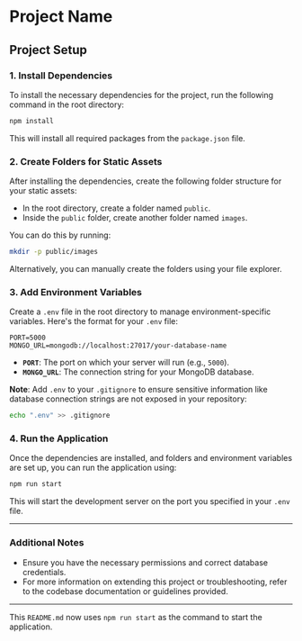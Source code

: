 
# Project Name

## Project Setup

### 1. Install Dependencies
To install the necessary dependencies for the project, run the following command in the root directory:

```bash
npm install
```

This will install all required packages from the `package.json` file.

### 2. Create Folders for Static Assets
After installing the dependencies, create the following folder structure for your static assets:

- In the root directory, create a folder named `public`.
- Inside the `public` folder, create another folder named `images`.

You can do this by running:

```bash
mkdir -p public/images
```

Alternatively, you can manually create the folders using your file explorer.

### 3. Add Environment Variables
Create a `.env` file in the root directory to manage environment-specific variables. Here's the format for your `.env` file:

```
PORT=5000
MONGO_URL=mongodb://localhost:27017/your-database-name
```

- **`PORT`**: The port on which your server will run (e.g., `5000`).
- **`MONGO_URL`**: The connection string for your MongoDB database.

**Note**: Add `.env` to your `.gitignore` to ensure sensitive information like database connection strings are not exposed in your repository:

```bash
echo ".env" >> .gitignore
```

### 4. Run the Application
Once the dependencies are installed, and folders and environment variables are set up, you can run the application using:

```bash
npm run start
```

This will start the development server on the port you specified in your `.env` file.

---

### Additional Notes
- Ensure you have the necessary permissions and correct database credentials.
- For more information on extending this project or troubleshooting, refer to the codebase documentation or guidelines provided.

---

This `README.md` now uses `npm run start` as the command to start the application.
